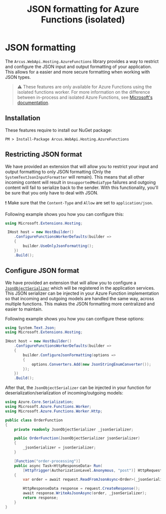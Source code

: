 ﻿---
title: "JSON formatting for Azure Functions (isolated)"
layout: default
---

# JSON formatting
The `Arcus.WebApi.Hosting.AzureFunctions` library provides a way to restrict and configure the JSON input and output formatting of your application.
This allows for a easier and more secure formatting when working with JSON types.

> ⚠ These features are only available for Azure Functions using the isolated functions worker. For more information on the difference between in-process and isolated Azure Functions, see [Microsoft's documentation](https://learn.microsoft.com/en-us/azure/azure-functions/dotnet-isolated-process-guide).

## Installation
These features require to install our NuGet package:

```shell
PM > Install-Package Arcus.WebApi.Hosting.AzureFunctions
```

## Restricting JSON format
We have provided an extension that will allow you to restrict your input and output formatting to only JSON formatting (Only the `SystemTextJsonInputFormatter` will remain). 
This means that all other incoming content will result in `UnsupportedMediaType` failures and outgoing content will fail to serialize back to the sender. With this functionality, you'll be sure that you only have to deal with JSON.

❗ Make sure that the `Content-Type` and `Allow` are set to `application/json`.

Following example shows you how you can configure this:

```csharp
using Microsoft.Extensions.Hosting;

 IHost host = new HostBuilder()
    .ConfigureFunctionsWorkerDefaults(builder =>
    {
        builder.UseOnlyJsonFormatting();
    })
    .Build();
```

## Configure JSON format
We have provided an extension that will allow you to configure a [`JsonObjectSerializer`](https://learn.microsoft.com/en-us/dotnet/api/azure.core.serialization.jsonobjectserializer?view=azure-dotnet) which will be registered in the application services. This JSON serializer can be injected in your Azure Function implementation so that incoming and outgoing models are handled the same way, across multiple functions.
This makes the JSON formatting more centralized and easier to maintain.

Following example shows you how you can configure these options:

```csharp
using System.Text.Json;
using Microsoft.Extensions.Hosting;

IHost host = new HostBuilder()
    .ConfigureFunctionsWorkerDefaults(builder =>
    {
        builder.ConfigureJsonFormatting(options =>
        {
            options.Converters.Add(new JsonStringEnumConverter());
        });
    })
    .Build();
```

After that, the `JsonObjectSerializer` can be injected in your function for deserialization/serialization of incoming/outgoing models:

```csharp
using Azure.Core.Serialization;
using Microsoft.Azure.Functions.Worker;
using Microsoft.Azure.Functions.Worker.Http;

public class OrderFunction
{
    private readonly JsonObjectSerializer _jsonSerializer;

    public OrderFunction(JsonObjectSerializer jsonSerializer)
    {
        _jsonSerializer = jsonSerializer;
    }

    [Function("order-processing")]
    public async Task<HttpResponseData> Run(
        [HttpTrigger(AuthorizationLevel.Anonymous, "post")] HttpRequestData request)
    {
        var order = await request.ReadFromJsonAsync<Order>(_jsonSerializer);

        HttpResponseData response = request.CreateResponse();
        await response.WriteAsJsonAsync(order, _jsonSerializer);
        return response;
    }
}
```